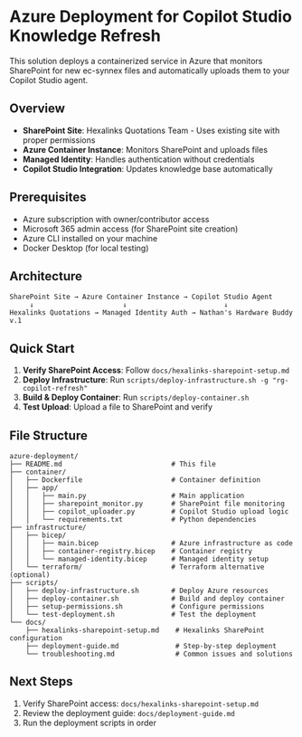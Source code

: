 # Azure Deployment for Copilot Studio Knowledge Refresh

This solution deploys a containerized service in Azure that monitors SharePoint for new ec-synnex files and automatically uploads them to your Copilot Studio agent.

## Overview

- **SharePoint Site**: Hexalinks Quotations Team - Uses existing site with proper permissions
- **Azure Container Instance**: Monitors SharePoint and uploads files
- **Managed Identity**: Handles authentication without credentials
- **Copilot Studio Integration**: Updates knowledge base automatically

## Prerequisites

- Azure subscription with owner/contributor access
- Microsoft 365 admin access (for SharePoint site creation)
- Azure CLI installed on your machine
- Docker Desktop (for local testing)

## Architecture

```
SharePoint Site → Azure Container Instance → Copilot Studio Agent
     ↓                      ↓                        ↓
Hexalinks Quotations → Managed Identity Auth → Nathan's Hardware Buddy v.1
```

## Quick Start

1. **Verify SharePoint Access**: Follow `docs/hexalinks-sharepoint-setup.md`
2. **Deploy Infrastructure**: Run `scripts/deploy-infrastructure.sh -g "rg-copilot-refresh"`
3. **Build & Deploy Container**: Run `scripts/deploy-container.sh`
4. **Test Upload**: Upload a file to SharePoint and verify

## File Structure

```
azure-deployment/
├── README.md                           # This file
├── container/
│   ├── Dockerfile                      # Container definition
│   ├── app/
│   │   ├── main.py                     # Main application
│   │   ├── sharepoint_monitor.py       # SharePoint file monitoring
│   │   ├── copilot_uploader.py         # Copilot Studio upload logic
│   │   └── requirements.txt            # Python dependencies
├── infrastructure/
│   ├── bicep/
│   │   ├── main.bicep                  # Azure infrastructure as code
│   │   ├── container-registry.bicep    # Container registry
│   │   └── managed-identity.bicep      # Managed identity setup
│   └── terraform/                      # Terraform alternative (optional)
├── scripts/
│   ├── deploy-infrastructure.sh        # Deploy Azure resources
│   ├── deploy-container.sh             # Build and deploy container
│   ├── setup-permissions.sh            # Configure permissions
│   └── test-deployment.sh              # Test the deployment
└── docs/
    ├── hexalinks-sharepoint-setup.md    # Hexalinks SharePoint configuration
    ├── deployment-guide.md              # Step-by-step deployment
    └── troubleshooting.md               # Common issues and solutions
```

## Next Steps

1. Verify SharePoint access: `docs/hexalinks-sharepoint-setup.md`
2. Review the deployment guide: `docs/deployment-guide.md`
3. Run the deployment scripts in order